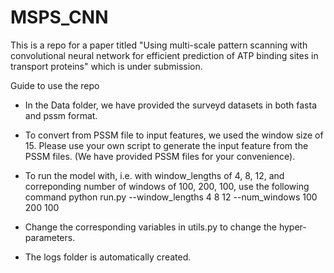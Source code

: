 # MSPS_CNN

This is a repo for a paper titled "Using multi-scale pattern scanning with convolutional neural network for efficient prediction of ATP binding sites in transport proteins" which is under submission.


Guide to use the repo
- In the Data folder, we have provided the surveyd datasets in both fasta and pssm format.

- To convert from PSSM file to input features, we used the window size of 15. Please use your own script to generate the input feature from the PSSM files. (We have provided PSSM files for your convenience).

- To run the model with, i.e. with window_lengths of 4, 8, 12, and correponding number of windows of 100, 200, 100, use the following command
	python run.py --window_lengths 4 8 12 --num_windows 100 200 100 

- Change the corresponding variables in utils.py to change the hyper-parameters.

- The logs folder is automatically created.
	